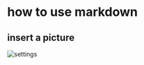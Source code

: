 # how to use markdown
## insert a picture


![settings](https://github.com/wbinqiao/kaggle_practice/steps.png)
